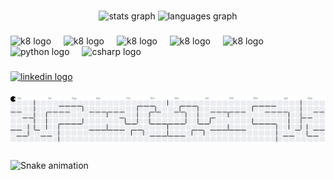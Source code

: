 

###

<div align="center">
  <img src="https://github-readme-stats.vercel.app/api?username=maurodesouza&hide_title=false&hide_rank=false&show_icons=true&include_all_commits=true&count_private=true&disable_animations=false&theme=dracula&locale=en&hide_border=false" height="150" alt="stats graph"  />
  <img src="https://github-readme-stats.vercel.app/api/top-langs?username=maurodesouza&locale=en&hide_title=false&layout=compact&card_width=320&langs_count=5&theme=dracula&hide_border=false" height="150" alt="languages graph"  />
</div>

###



###

<div align="left">
  
  
  <img src="https://cdn.jsdelivr.net/gh/devicons/devicon@latest/icons/kubernetes/kubernetes-original.svg" height="30" alt="k8 logo" />
  <img width="12" />
  <img src="https://cdn.jsdelivr.net/gh/devicons/devicon@latest/icons/docker/docker-original-wordmark.svg" height="30" alt="k8 logo" />
  <img width="12" />
  <img src="https://cdn.jsdelivr.net/gh/devicons/devicon@latest/icons/azure/azure-original.svg" height="30" alt="k8 logo" />
  <img width="12" />
  <img src="https://cdn.jsdelivr.net/gh/devicons/devicon@latest/icons/azuredevops/azuredevops-original.svg" height="30" alt="k8 logo" />
  <img width="12" />
  <img src="https://cdn.jsdelivr.net/gh/devicons/devicon@latest/icons/jenkins/jenkins-original.svg" height="30" alt="k8 logo" />
  <img width="12" />
  <img src="https://cdn.jsdelivr.net/gh/devicons/devicon/icons/ansible/ansible-original-wordmark.svg" height="30" alt="python logo"  />
  <img width="12" />
  <img src="https://cdn.jsdelivr.net/gh/devicons/devicon/icons/git/git-original-wordmark.svg" height="30" alt="csharp logo"  />
</div>

###

<div align="left">
  <a href="https://www.linkedin.com/in/balakumar-palanisamy-51b822180" target="_blank">
    <img src="https://img.shields.io/static/v1?message=LinkedIn&logo=linkedin&label=&color=0077B5&logoColor=white&labelColor=&style=for-the-badge" height="35" alt="linkedin logo" />
  </a>
</div>


###

<picture>
  <source media="(prefers-color-scheme: dark)" srcset="https://raw.githubusercontent.com/BK3820/BK3820/output/pacman-contribution-graph-dark.svg">
  <source media="(prefers-color-scheme: light)" srcset="https://raw.githubusercontent.com/BK3820/BK3820/output/pacman-contribution-graph.svg">
  <img alt="pacman contribution graph" src="https://raw.githubusercontent.com/BK3820/BK3820/output/pacman-contribution-graph.svg">
</picture>

###

<img src="https://raw.githubusercontent.com/BK3820/BK3820/output/snake.svg" alt="Snake animation" />

###

###

###

